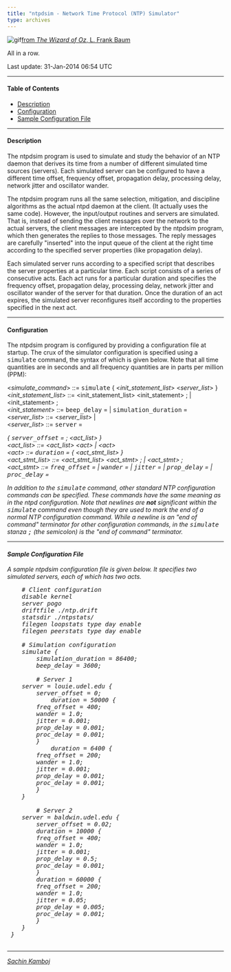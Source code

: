 ```yaml
---
title: "ntpdsim - Network Time Protocol (NTP) Simulator"
type: archives
---
```


![gif](/archives/pic/oz2.gif)[from _The Wizard of Oz_, L. Frank Baum](http://www.eecis.udel.edu/%7emills/pictures.html)

All in a row.

Last update: 31-Jan-2014 06:54 UTC

* * *

#### Table of Contents

*   [Description](/archives/4.2.8-series/ntpdsim_new/#description)
*   [Configuration](/archives/4.2.8-series/ntpdsim_new/#configuration)
*   [Sample Configuration File](/archives/4.2.8-series/ntpdsim_new/#sample-configuration-file)

* * *

#### Description

The ntpdsim program is used to simulate and study the behavior of an NTP daemon that derives its time from a number of different simulated time sources (servers). Each simulated server can be configured to have a different time offset, frequency offset, propagation delay, processing delay, network jitter and oscillator wander.

The ntpdsim program runs all the same selection, mitigation, and discipline algorithms as the actual ntpd daemon at the client. (It actually uses the same code). However, the input/output routines and servers are simulated. That is, instead of sending the client messages over the network to the actual servers, the client messages are intercepted by the ntpdsim program, which then generates the replies to those messages. The reply messages are carefully "inserted" into the input queue of the client at the right time according to the specified server properties (like propagation delay).

Each simulated server runs according to a specified script that describes the server properties at a particular time. Each script consists of a series of consecutive acts. Each act runs for a particular duration and specifies the frequency offset, propagation delay, processing delay, network jitter and oscillator wander of the server for that duration. Once the duration of an act expires, the simulated server reconfigures itself according to the properties specified in the next act.

* * *

#### Configuration

The ntpdsim program is configured by providing a configuration file at startup. The crux of the simulator configuration is specified using a <tt>simulate</tt> command, the syntax of which is given below. Note that all time quantities are in seconds and all frequency quantities are in parts per million (PPM):

<_simulate_command_> ::= <tt>simulate</tt> { <_init_statement_list_> <_server_list_> }  
<_init_statement_list_> ::= <init_statement_list> <init_statement> ; | <init_statement> ;  
<_init_statement_> ::= <tt>beep_delay</tt> = <number> | <tt>simulation_duration</tt> = <number>  
<_server_list_> ::= <_server_list_> <server> | <server>  
<_server_list_> ::= <tt>server</tt> = <address> { <tt>server_offset</tt> = <number> ; <act_list> }  
<_act_list_> ::= <_act_list_> <_act_> | <_act_>  
<_act_> ::= <tt>duration</tt> = <number> { <_act_stmt_list_> }  
<_act_stmt_list_> ::= <_act_stmt_list_> <_act_stmt_> ; | <_act_stmt_> ;  
<_act_stmt_> ::= <tt>freq_offset</tt> = <number> | <tt>wander</tt> = <number> | <tt>jitter</tt> = <number> | <tt>prop_delay</tt> = <number> | <tt>proc_delay</tt> = <number>

In addition to the <tt>simulate</tt> command, other standard NTP configuration commands can be specified. These commands have the same meaning as in the ntpd configuration. Note that newlines are **not** significant within the <tt>simulate</tt> command even though they are used to mark the end of a normal NTP configuration command. While a newline is an "end of command" terminator for other configuration commands, in the <tt>simulate</tt> stanza <tt>;</tt> (the semicolon) is the "end of command" terminator.

* * *

#### Sample Configuration File

A sample ntpdsim configuration file is given below. It specifies two simulated servers, each of which has two acts.

<pre>    # Client configuration 
    disable kernel
    server pogo
    driftfile ./ntp.drift
    statsdir ./ntpstats/
    filegen loopstats type day enable
    filegen peerstats type day enable

    # Simulation configuration
    simulate {
        simulation_duration = 86400;
        beep_delay = 3600;

        # Server 1
	server = louie.udel.edu {
	    server_offset = 0;
            duration = 50000 {
		freq_offset = 400;
		wander = 1.0;
		jitter = 0.001;
		prop_delay = 0.001;
		proc_delay = 0.001;
	    }
            duration = 6400 {
		freq_offset = 200;
		wander = 1.0;
		jitter = 0.001;
		prop_delay = 0.001;
		proc_delay = 0.001;
	    }
	}

        # Server 2
	server = baldwin.udel.edu {
	    server_offset = 0.02;
	    duration = 10000 {
		freq_offset = 400;
		wander = 1.0;
		jitter = 0.001;
		prop_delay = 0.5;
		proc_delay = 0.001;
	    }
	    duration = 60000 {
		freq_offset = 200;
		wander = 1.0;
		jitter = 0.05;
		prop_delay = 0.005;
		proc_delay = 0.001;
	    }
	}
 }
  </pre>

* * *

[Sachin Kamboj](mailto:skamboj@udel.edu)
